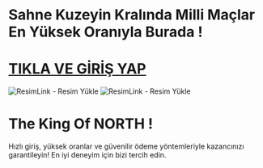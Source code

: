 # Sahne Kuzeyin Kralında Milli Maçlar En Yüksek Oranıyla Burada !

# <a href="shortlinkapp.com/lKrPt">TIKLA VE GİRİŞ YAP</a>

<img src="https://r.resimlink.com/rT49YoZX.png" title="ResimLink - Resim Yükle" alt="ResimLink - Resim Yükle"></a>
<img src="https://r.resimlink.com/URcDZq2_.png" title="ResimLink - Resim Yükle" alt="ResimLink - Resim Yükle"></a>

# The King Of NORTH !

Hızlı giriş, yüksek oranlar ve güvenilir ödeme yöntemleriyle kazancınızı garantileyin! En iyi deneyim için bizi tercih edin.
